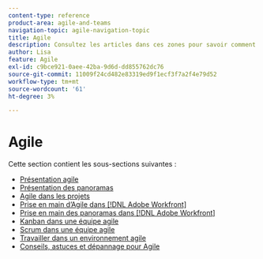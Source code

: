 ```yaml
---
content-type: reference
product-area: agile-and-teams
navigation-topic: agile-navigation-topic
title: Agile
description: Consultez les articles dans ces zones pour savoir comment utiliser Agile dans Adobe Workfront.
author: Lisa
feature: Agile
exl-id: c9bce921-0aee-42ba-9d6d-dd855762dc76
source-git-commit: 11009f24cd482e83319ed9f1ecf3f7a2f4e79d52
workflow-type: tm+mt
source-wordcount: '61'
ht-degree: 3%

---
```


# Agile

Cette section contient les sous-sections suivantes :

* [Présentation agile](../agile/agile-overview.md)
* [Présentation des panoramas](../agile/boards-overview.md)
* [Agile dans les projets](../agile/agile-in-projects/agile-in-projects.md)
* [Prise en main d’Agile dans [!DNL Adobe Workfront]](../agile/get-started-with-agile-in-workfront/get-started-with-agile.md)
* [Prise en main des panoramas dans [!DNL Adobe Workfront]](../agile/get-started-with-boards/get-started-with-boards.md)
* [Kanban dans une équipe agile](../agile/use-kanban-in-an-agile-team/using-kanban-in-an-agile-team.md)
* [Scrum dans une équipe agile](../agile/use-scrum-in-an-agile-team/scrum-in-an-agile-team.md)
* [Travailler dans un environnement agile](../agile/work-in-an-agile-environment/work-in-an-agile-environment.md)
* [Conseils, astuces et dépannage pour Agile](../agile/tips-tricks-and-troubleshooting/tips-tricks-troubleshooting-agile.md)
